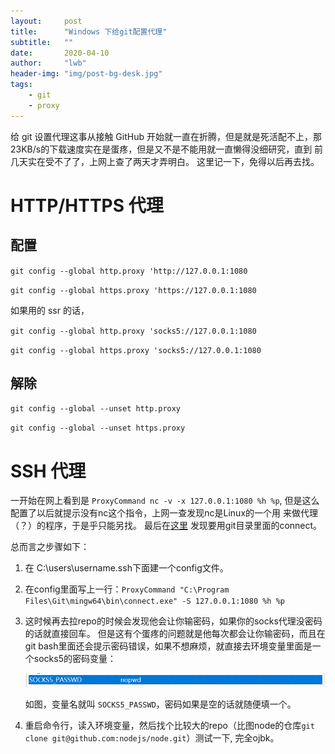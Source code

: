 ```yaml
---
layout:     post
title:      "Windows 下给git配置代理"
subtitle:   ""
date:       2020-04-10
author:     "lwb"
header-img: "img/post-bg-desk.jpg"
tags:
    - git
    - proxy
---
```


给 git 设置代理这事从接触 GitHub 开始就一直在折腾，但是就是死活配不上，那23KB/s的下载速度实在是蛋疼，但是又不是不能用就一直懒得没细研究，直到
前几天实在受不了了，上网上查了两天才弄明白。
这里记一下，免得以后再去找。

# HTTP/HTTPS 代理

## 配置

`git config --global http.proxy 'http://127.0.0.1:1080`

`git config --global https.proxy 'https://127.0.0.1:1080`

如果用的 ssr 的话，

`git config --global http.proxy 'socks5://127.0.0.1:1080`

`git config --global https.proxy 'socks5://127.0.0.1:1080`

## 解除

`git config --global --unset http.proxy`

`git config --global --unset https.proxy`

# SSH 代理

一开始在网上看到是 `ProxyCommand nc -v -x 127.0.0.1:1080 %h %p`, 但是这么配置了以后就提示没有nc这个指令，上网一查发现nc是Linux的一个用
来做代理（？）的程序，于是乎只能另找。
最后在[这里](https://walkedby.com/sshwindowsproxy/) 发现要用git目录里面的connect。

总而言之步骤如下：

1.  在 C:\users\username\.ssh下面建一个config文件。

2.  在config里面写上一行：`ProxyCommand "C:\Program Files\Git\mingw64\bin\connect.exe" -S 127.0.0.1:1080 %h %p`

3.  这时候再去拉repo的时候会发现他会让你输密码，如果你的socks代理没密码的话就直接回车。
    但是这有个蛋疼的问题就是他每次都会让你输密码，而且在git bash里面还会提示密码错误，如果不想麻烦，就直接去环境变量里面是一个socks5的密码变量：
    
    ![socks5 password environment variable](/img/git-proxy/socks-password.png)
    
    如图，变量名就叫 `SOCKS5_PASSWD`，密码如果是空的话就随便填一个。

4.  重启命令行，读入环境变量，然后找个比较大的repo（比图node的仓库`git clone git@github.com:nodejs/node.git`）测试一下, 完全ojbk。
    
